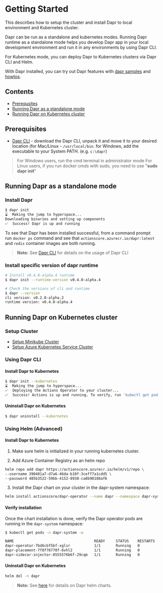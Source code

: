 # Getting Started

This descirbes how to setup the cluster and install Dapr to local environment and Kubernetes cluster.

Dapr can be run as a standalone and kubernetes modes. Running Dapr runtime as a standalone mode helps you develop Dapr app in your local development environment and run it in any environments by using Dapr CLI.

For Kubernetes mode, you can deploy Dapr to Kubernetes clusters via Dapr CLI and Helm.

With Dapr installed, you can try out Dapr features with [dapr samples](https://github.com/dapr/samples) and [howtos](../howto/).

## Contents

 - [Prerequsites](#prerequisites)
 - [Running Dapr as a standalone mode](#running-dapr-as-a-standalone-mode)
 - [Running Dapr on Kubernetes cluster](#running-dapr-on-kubernetes-cluster)

## Prerequisites

 - [Dapr CLI](https://github.com/dapr/cli/releases) - download the Dapr CLI, unpack it and move it to your desired location (for Mac/Linux - `/usr/local/bin`. for Windows, add the executable to your System PATH. (e.g. `c:\dapr`)

> For Windows users, run the cmd terminal in administrator mode
> For Linux users, if you run docker cmds with sudo, you need to use "**sudo dapr init**"

## Running Dapr as a standalone mode

### Install Dapr

```bash
$ dapr init
⌛  Making the jump to hyperspace...
Downloading binaries and setting up components
✅  Success! Dapr is up and running
```

To see that Dapr has been installed successful, from a command prompt run `docker ps` command and see that `actionscore.azurecr.io/dapr:latest` and `redis` container images are both running.

> **Note:** See [Dapr CLI](https://github.com/dapr/cli) for details on the usage of Dapr CLI

### Install specific version of dapr runtime

```bash
# Install v0.4.0-alpha.4 runtime
$ dapr init --runtime-version v0.4.0-alpha.4

# Check the versions of cli and runtime
$ dapr --version
cli version: v0.2.0-alpha.2
runtime version: v0.4.0-alpha.4
```

## Running Dapr on Kubernetes cluster

### Setup Cluster

* [Setup Minikube Cluster](./cluster/setup-minikube.md)
* [Setup Azure Kubernetes Service Cluster](./cluster/setup-aks.md)

### Using Dapr CLI

#### Install Dapr to Kubernetes

```bash
$ dapr init --kubernetes
⌛  Making the jump to hyperspace...
✅  Deploying the Actions Operator to your cluster...
✅  Success! Actions is up and running. To verify, run 'kubectl get pods -n dapr-system' in your terminal
```

#### Uninstall Dapr on Kubernetes

```bash
$ dapr uninstall --kubernetes
```

### Using Helm (Advanced)

#### Install Dapr to Kubernetes

1. Make sure helm is initialized in your running kubernetes cluster.

2. Add Azure Container Registry as an helm repo
```bash
helm repo add dapr https://actionscore.azurecr.io/helm/v1/repo \
--username 390401a7-d7a6-46da-b10f-3ceff7a1cdd5 \
--password 485b3522-59bb-4152-8938-ca8b90108af6
```

3. Install the Dapr chart on your cluster in the dapr-system namespace:
```bash
helm install actionscore/dapr-operator --name dapr --namespace dapr-system
```

#### Verify installation

Once the chart installation is done, verify the Dapr operator pods are running in the `dapr-system` namespace:

```bash
$ kubectl get pods -n dapr-system -w

NAME                                     READY     STATUS    RESTARTS   AGE
dapr-operator-7bd6cbf5bf-xglsr           1/1       Running   0          40s
dapr-placement-7f8f76778f-6vhl2          1/1       Running   0          40s
dapr-sidecar-injector-8555576b6f-29cqm   1/1       Running   0          40s
```

#### Uninstall Dapr on Kubernetes

```bash
helm del -n dapr
```

> **Note:** See [here](https://github.com/dapr/dapr/blob/master/charts/dapr-operator/README.md) for details on Dapr helm charts.
